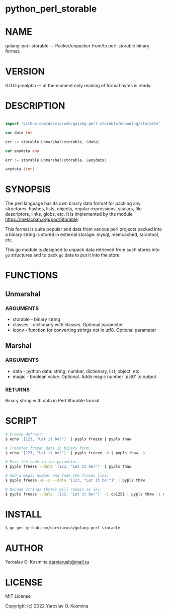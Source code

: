 # python_perl_storable

# NAME

golang-perl-storable — Packer/unpacker from/to perl-storable binary format.

# VERSION

0.0.0-prealpha — at the moment only reading of format bytes is ready.

# DESCRIPTION

```go

import 'github.com/darviarush/golang-perl-storable/encoding/storable'

var data int

err := storable.Unmarshal(storable, &data)

var anydata any

err := storable.Unmarshal(storable, &anydata)

anydata.(int)

```

# SYNOPSIS

The perl language has its own binary data format for packing any structures: hashes, lists, objects, regular expressions, scalars, file descriptors, links, globs, etc. It is implemented by the module https://metacpan.org/pod/Storable.

This format is quite popular and data from various perl projects packed into a binary string is stored in external storage: mysql, memcached, tarantool, etc.

This go module is designed to unpack data retrieved from such stores into `go` structures and to pack `go` data to put it into the store.  

# FUNCTIONS

## Unmarshal

### ARGUMENTS

- storable - binary string
- classes - dictionary with classes. Optional parameter
- iconv - function for converting strings not in utf8. Optional parameter

## Marshal

### ARGUMENTS

- data - python data: string, number, dictionary, list, object, etc.
- magic - boolean value. Optional. Adds magic number 'pst0' to output

### RETURNS

Binary string with data in Perl Storable format

# SCRIPT

```sh
# Freeze-defrost:
$ echo '[123, "Let it be!"]' | pypls freeze | pypls thaw

# Transfer frozen data in binary form:
$ echo '[123, "Let it be!"]' | pypls freeze -b | pypls thaw -b

# Pass the code in the parameter:
$ pypls freeze --data '[123, "Let it be!"]' | pypls thaw

# Add a magic number and fade the frozen line:
$ pypls freeze -m -s --data '[123, "Let it be!"]' | pypls thaw

# Recode strings (bytes will remain as is):
$ pypls freeze --data '[123, "Let it be!"]' -i cp1251 | pypls thaw -i cp1251

```

# INSTALL

```sh
$ go get github.com/darviarush/golang-perl-storable
```

# AUTHOR

Yaroslav O. Kosmina <darviarush@mail.ru>

# LICENSE

MIT License

Copyright (c) 2022 Yaroslav O. Kosmina


